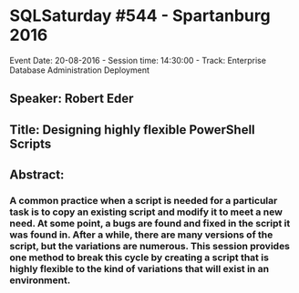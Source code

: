 # SQLSaturday #544 - Spartanburg 2016
Event Date: 20-08-2016 - Session time: 14:30:00 - Track: Enterprise Database Administration  Deployment
## Speaker: Robert Eder
## Title: Designing highly flexible PowerShell Scripts
## Abstract:
### A common practice when a script is needed for a particular task is to copy an existing script and modify it to meet a new need.  At some point, a bugs are found and fixed in the script it was found in.  After a while, there are many versions of the script, but the variations are numerous.  This session provides one method to break this cycle by creating a script that is highly flexible to the kind of variations that will exist in an environment.
